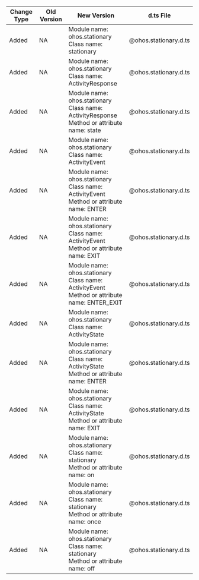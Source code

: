 | Change Type | Old Version | New Version | d.ts File |
| ---- | ------ | ------ | -------- |
|Added|NA|Module name: ohos.stationary<br>Class name: stationary|@ohos.stationary.d.ts|
|Added|NA|Module name: ohos.stationary<br>Class name: ActivityResponse|@ohos.stationary.d.ts|
|Added|NA|Module name: ohos.stationary<br>Class name: ActivityResponse<br>Method or attribute name: state|@ohos.stationary.d.ts|
|Added|NA|Module name: ohos.stationary<br>Class name: ActivityEvent|@ohos.stationary.d.ts|
|Added|NA|Module name: ohos.stationary<br>Class name: ActivityEvent<br>Method or attribute name: ENTER|@ohos.stationary.d.ts|
|Added|NA|Module name: ohos.stationary<br>Class name: ActivityEvent<br>Method or attribute name: EXIT|@ohos.stationary.d.ts|
|Added|NA|Module name: ohos.stationary<br>Class name: ActivityEvent<br>Method or attribute name: ENTER_EXIT|@ohos.stationary.d.ts|
|Added|NA|Module name: ohos.stationary<br>Class name: ActivityState|@ohos.stationary.d.ts|
|Added|NA|Module name: ohos.stationary<br>Class name: ActivityState<br>Method or attribute name: ENTER|@ohos.stationary.d.ts|
|Added|NA|Module name: ohos.stationary<br>Class name: ActivityState<br>Method or attribute name: EXIT|@ohos.stationary.d.ts|
|Added|NA|Module name: ohos.stationary<br>Class name: stationary<br>Method or attribute name: on|@ohos.stationary.d.ts|
|Added|NA|Module name: ohos.stationary<br>Class name: stationary<br>Method or attribute name: once|@ohos.stationary.d.ts|
|Added|NA|Module name: ohos.stationary<br>Class name: stationary<br>Method or attribute name: off|@ohos.stationary.d.ts|
